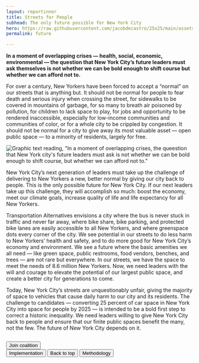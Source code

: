 ```yaml
---
layout: reportinner
title: Streets for People
subhead: The only future possible for New York City
hero: https://raw.githubusercontent.com/jacobdecastro/25x25/main/assets/images/report/image29.jpg
permalink: future

---
```


**In a moment of overlapping crises — health, social, economic, environmental — the question that New York City’s future leaders must ask themselves is not whether we can be bold enough to shift course but whether we can afford not to.**

For over a century, New Yorkers have been forced to accept a “normal” on our streets that is anything but. It should not be normal for people to fear death and serious injury when crossing the street, for sidewalks to be covered in mountains of garbage, for so many to breath air poisoned by pollution, for children to lack space to play, for jobs and opportunity to be rendered inaccessible, especially for low-income communities and communities of color, or for a whole city to be crippled by congestion. It should not be normal for a city to give away its most valuable asset — open public space — to a minority of residents, largely for free.

![Graphic text reading, "In a moment of overlapping crises, the queestion that New York city's future leaders must ask is not whether we can be bold enough to shift course, but whether we can afford not to."](https://raw.githubusercontent.com/jacobdecastro/25x25/main/assets/images/report/image01.jpg)

New York City’s next generation of leaders must take up the challenge of delivering to New Yorkers a new, better normal by giving our city back to people. This is the only possible future for New York City. If our next leaders take up this challenge, they will accomplish so much: boost the economy, meet our climate goals, increase quality of life and life expectancy for all New Yorkers. 

Transportation Alternatives envisions a city where the bus is never stuck in traffic and never far away, where bike share, bike parking, and protected bike lanes are easily accessible to all New Yorkers, and where greenspace dots every corner of the city. We see potential in our streets to do less harm to New Yorkers’ health and safety, and to do more good for New York City’s economy and environment. We see a future where the basic amenities we all need — like green space, public restrooms, food vendors, benches, and trees — are not rare but everywhere. In our streets, we have the space to meet the needs of 8.6 million New Yorkers. Now, we need leaders with the will and courage to elevate the potential of our largest public space, and create a better city for generations to come. 
 
Today, New York City’s streets are unquestionably unfair, giving the majority of space to vehicles that cause daily harm to our city and its residents. The challenge to candidates — converting 25 percent of car space in New York City into space for people by 2025 — is intended to be a bold first step to correct a historic inequality. We need leaders willing to give New York City back to people and ensure that our finite public spaces benefit the many, not the few. The future of New York City depends on it.

<div class="d-flex justify-content-center" style="padding-top: 1em;">
<a href="{{ site.baseurl }}/coalition.html"><button class="btn btn-success btn-lg">Join coalition</button></a>
</div>

<div class="reportbtn d-flex justify-content-between">
	<a href="{{ site.baseurl }}/implementation.html" target="_self"><button type="button" class="btn btn-outline-secondary"><i class="bi bi-chevron-left"></i> Implementation</button></a>
	<a href="#top" target="_self"><button type="button" class="btn btn-outline-secondary">Back to top</button></a>
	<a href="{{ site.baseurl }}/methodology.html" target="_self"><button type="button" class="btn btn-outline-secondary">Methodology <i class="bi bi-chevron-right"></i></button></a>
</div>